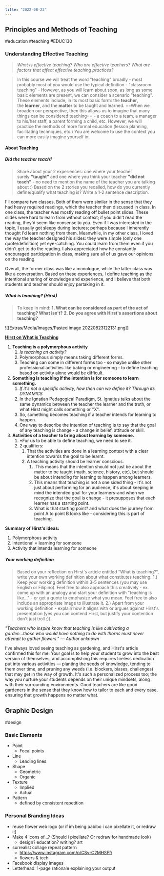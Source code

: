 ```yaml
---
title: "2022-08-23"
---
```

## Principles and Methods of Teaching
#education #teaching #EDUC130 
### Understanding Effective Teaching
> _What is effective teaching? Who are effective teachers? What are factors that affect effective teaching practices?_

> In this course we will treat the word "teaching" broadly - most probably most of you would use the typical definition - "classroom teaching" - However, as you will learn about soon, as long as some basic elements are present, we can consider a scenario "teaching". These elements include, in its most basic form: the **teacher**, the **learner**, and the **matter** to be taught and learned. ==When we broaden our perspective, then this allows us to imagine that many things can be considered teaching== - a coach to a team, a manager to his/her staff, a parent forming a child, etc. However, we will practice the methods of more formal education (lesson planning, facilitating techniques, etc.) You are welcome to use the context you can more easily imagine yourself in.

#### About Teaching
##### Did the teacher teach?
> Share about your 2 experiences: one where your teacher  surely **"taught"** and one where you think your teacher **"did not teach"** - no need to mention the name of the teacher you are talking about :) Based on the 2 stories you recalled, how do you currently define/qualify what teaching is? Write a 1-2 sentence description.

I'll compare two classes. Both of them were similar in the sense that they had heavy required readings, which the teacher then discussed in class. In one class, the teacher was mostly reading off bullet point slides. These slides were hard to learn from without context; if you didn't read the reading, they'd seem like nonsense to you. Even if I was interested in the topic, I usually got sleepy during lectures; perhaps because I inherently thought I'd learn nothing from them. Meanwhile, in my other class, I loved the way the teacher designed his slides: they were simple (only one quote/definition) yet eye-catching. You could learn from them even if you didn't get to do the reading. I also appreciated how he constantly encouraged participation in class, making sure all of us gave our opinions on the reading. 

Overall, the former class was like a monologue, while the latter class was like a conversation. Based on these experiences, I define teaching as the intentional sharing of knowledge and experience, and I believe that both students and teacher should enjoy partaking in it.

##### What is teaching? (Hirst)
> To keep in mind:
> **1. What can be considered as part of the act of teaching? What isn't?**
	**2. Do you agree with Hirst's assertions about teaching?**

![[Extras/Media/Images/Pasted image 20220823122131.png]]

[**Hirst on What is Teaching**](https://www.youtube.com/watch?v=tsZTKTS30J4)
1. **Teaching is a polymorphous activity** 
	1. *Is teaching an activity?*
	2. Polymorphous simply means taking different forms.
	3. Teaching can come in different forms too - so maybe unlike other professional activities like baking or engineering - to define teaching based on activity alone would be difficult.
2. **Something is teaching if the intention is for someone to learn something.**
	1. *If it's not a specific activity, how then can we define it? Through its DYNAMICS*
	2. In the Ignatian Pedagogical Paradigm, St. Ignatius talks about the same dynamics between the teacher the learner and the truth, or what Hirst might calls something or "X".
	3. So, something becomes teaching if a teacher intends for learning to happen. 
	4. One way to describe the intention of teaching is to say that the goal of any teaching is change - a change in belief, attitude or skill.
3. **Activities of a teacher to bring about learning by someone.**
	1. *For us to be able to define teaching, we need to see it.
	2. 2 qualifiers:
		1. That the activities are done in a learning context with a clear intention towards the goal to be learnt.
		2. A teaching activity should be learner conscious.
			1.  This means that the intention should not just be about the matter to be taught (math, science, history, etc), but should be about intending for learning to happen among learners. 
			2. This means that teaching is not a one sided thing - It's not just about performing for an audience, it's about keeping in mind the intended goal for your learners-and when we recognize that the goal is change - it presupposes that each learner has a starting point. 
			3. What is that starting point? and what does the journey from point A to point B looks like - considering this is part of teaching.

**Summary of Hirst's ideas:**
1. Polymorphous activity
2. Intentional = learning for someone 
3. Activity that intends learning for someone

##### Your working definition

> Based on your reflection on Hirst's article entitled "What is teaching?", write your own working definition about what constitutes teaching.
> 1.) Keep your working definition within 3-5 sentences (you may use English or Filipino). Feel free to also approach this creatively - ex. come up with an analogy and start your definition with "teaching is like..." - or get a quote to emphasize what you mean. Feel free to also include an appropriate image to illustrate it.
> 2.) Apart from your working definition - explain how it aligns with or argues against Hirst's presentation (yes you can contend Hirst, but justify your contention don't just troll :)).

*"Teachers who inspire know that teaching is like cultivating a garden...those who would have nothing to do with thorns must never attempt to gather flowers." — Author unknown*

I've always loved seeing teaching as gardening, and Hirst's article confirmed this for me. Your goal is to help your student to grow into the best version of themselves, and accomplishing this requires tireless dedication put into various activities — planting the seeds of knowledge, tending to them over time, and pruning any weeds (i.e. blockers, biases, challenges) that may get in the way of growth. It's such a personalized process too; the way you nurture your students depends on their unique mindsets, along with their surrounding environments. Good teachers are like good gardeners in the sense that they know how to tailor to each and every case, ensuring that growth happens no matter what.

## Graphic Design
#design 
### Basic Elements
- Point
	- Focal points
- Line
	- Leading lines
- Shape
	- Geometric
	- Organic
- Texture
	- Implied
	- Actual
- Pattern
	- defined by consistent repetition

### Personal Branding Ideas
- reuse flower web logo (or if im being pabibo i can pixellate it, or redraw it)
- Make 4 icons of...? (Should i pixellate? Or redraw for handmade look)
	- design? education? writing? art
- surrealist collage repeat pattern
	- https://www.instagram.com/p/CSv-C2MHSFf/
	- flowers & tech
- Facebook display images
- Letterhead: 1-page rationale explaining your output

